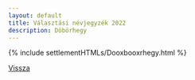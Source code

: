 ```yaml
---
layout: default
title: Választási névjegyzék 2022
description: Döbörhegy
---
```


{% include settlementHTMLs/Dooxbooxrhegy.html %}

[Vissza](./)